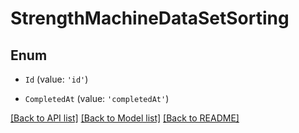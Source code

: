 # StrengthMachineDataSetSorting

## Enum


* `Id` (value: `'id'`)

* `CompletedAt` (value: `'completedAt'`)


[[Back to API list]](../README.md#documentation-for-api-endpoints) [[Back to Model list]](../README.md#documentation-for-models) [[Back to README]](../README.md)
